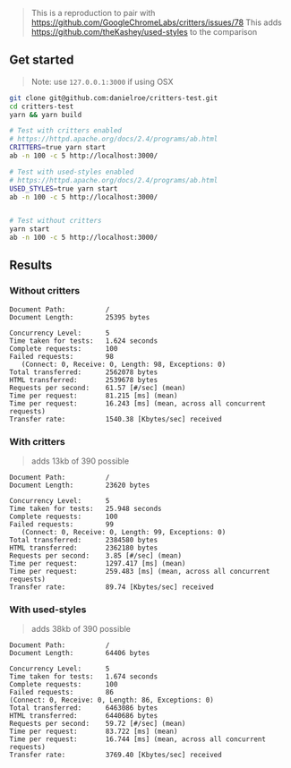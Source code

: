 > This is a reproduction to pair with https://github.com/GoogleChromeLabs/critters/issues/78
> This adds https://github.com/theKashey/used-styles to the comparison

## Get started
>Note: use `127.0.0.1:3000` if using OSX
```bash
git clone git@github.com:danielroe/critters-test.git
cd critters-test
yarn && yarn build

# Test with critters enabled
# https://httpd.apache.org/docs/2.4/programs/ab.html
CRITTERS=true yarn start
ab -n 100 -c 5 http://localhost:3000/

# Test with used-styles enabled
# https://httpd.apache.org/docs/2.4/programs/ab.html
USED_STYLES=true yarn start
ab -n 100 -c 5 http://localhost:3000/


# Test without critters
yarn start
ab -n 100 -c 5 http://localhost:3000/
```

## Results

### Without critters

```
Document Path:          /
Document Length:        25395 bytes

Concurrency Level:      5
Time taken for tests:   1.624 seconds
Complete requests:      100
Failed requests:        98
   (Connect: 0, Receive: 0, Length: 98, Exceptions: 0)
Total transferred:      2562078 bytes
HTML transferred:       2539678 bytes
Requests per second:    61.57 [#/sec] (mean)
Time per request:       81.215 [ms] (mean)
Time per request:       16.243 [ms] (mean, across all concurrent requests)
Transfer rate:          1540.38 [Kbytes/sec] received
 ```

### With critters
> adds 13kb of 390 possible  
```
Document Path:          /
Document Length:        23620 bytes

Concurrency Level:      5
Time taken for tests:   25.948 seconds
Complete requests:      100
Failed requests:        99
   (Connect: 0, Receive: 0, Length: 99, Exceptions: 0)
Total transferred:      2384580 bytes
HTML transferred:       2362180 bytes
Requests per second:    3.85 [#/sec] (mean)
Time per request:       1297.417 [ms] (mean)
Time per request:       259.483 [ms] (mean, across all concurrent requests)
Transfer rate:          89.74 [Kbytes/sec] received
```

### With used-styles
> adds 38kb of 390 possible
```
Document Path:          /
Document Length:        64406 bytes

Concurrency Level:      5
Time taken for tests:   1.674 seconds
Complete requests:      100
Failed requests:        86
(Connect: 0, Receive: 0, Length: 86, Exceptions: 0)
Total transferred:      6463086 bytes
HTML transferred:       6440686 bytes
Requests per second:    59.72 [#/sec] (mean)
Time per request:       83.722 [ms] (mean)
Time per request:       16.744 [ms] (mean, across all concurrent requests)
Transfer rate:          3769.40 [Kbytes/sec] received
```
